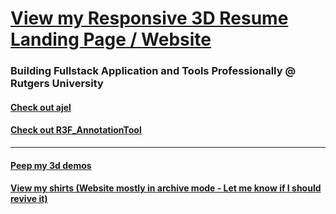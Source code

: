 # [View my Responsive 3D Resume Landing Page / Website](https://handfish.github.io/Portfolio/)

### Building Fullstack Application and Tools Professionally @ Rutgers University 

#### [Check out ajel](https://github.com/Handfish/ajel)
#### [Check out R3F_AnnotationTool](https://github.com/Handfish/R3F_AnnotationTool)

------ 

#### [Peep my 3d demos](https://jsfiddle.net/user/Kudovs/fiddles/) 

#### [View my shirts (Website mostly in archive mode - Let me know if I should revive it)](https://www.primitive-animals.com/)

